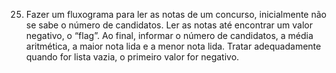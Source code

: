25. Fazer um fluxograma para ler as notas de um concurso, inicialmente não se sabe o número de candidatos. Ler as notas até encontrar um valor negativo, o “flag”. Ao final, informar o número de candidatos, a média aritmética, a maior nota lida e a menor nota lida. Tratar adequadamente quando for lista vazia, o primeiro valor for negativo.

